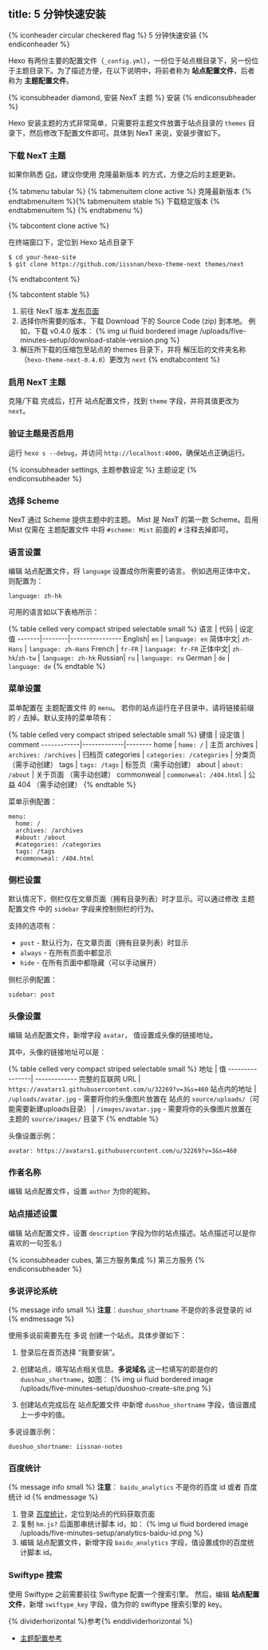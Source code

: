 title: 5 分钟快速安装
---

{% iconheader circular checkered flag %}
  5 分钟快速安装
{% endiconheader %}


Hexo 有两份主要的配置文件（`_config.yml`），一份位于站点根目录下，另一份位于主题目录下。为了描述方便，在以下说明中，将前者称为 **站点配置文件**，后者称为 **主题配置文件**。



{% iconsubheader diamond, 安装 NexT 主题 %}
  安装
{% endiconsubheader %}

Hexo 安装主题的方式非常简单，只需要将主题文件放置于站点目录的 `themes` 目录下，然后修改下配置文件即可。具体到 NexT 来说，安装步骤如下。

### 下载 NexT 主题

如果你熟悉 [Git](http://git-scm.com/)，建议你使用 克隆最新版本 的方式，方便之后的主题更新。

{% tabmenu tabular %}
  {% tabmenuitem clone active %} 克隆最新版本 {% endtabmenuitem %}{% tabmenuitem stable %} 下载稳定版本 {% endtabmenuitem %}
{% endtabmenu %}

{% tabcontent clone active %}

在终端窗口下，定位到 Hexo 站点目录下

    $ cd your-hexo-site
    $ git clone https://github.com/iissnan/hexo-theme-next themes/next
 
{% endtabcontent %}

{% tabcontent stable %}
1. 前往 NexT 版本 [发布页面](https://github.com/iissnan/hexo-theme-next/releases)
1. 选择你所需要的版本，下载 Download 下的 Source Code (zip) 到本地。
    例如，下载 v0.4.0 版本：
    {% img ui fluid bordered image /uploads/five-minutes-setup/download-stable-version.png %}
1. 解压所下载的压缩包至站点的 themes 目录下，并将 解压后的文件夹名称（`hexo-theme-next-0.4.0`）更改为 `next`
{% endtabcontent %}
  


### 启用 NexT 主题

克隆/下载 完成后，打开 站点配置文件，找到 `theme` 字段，并将其值更改为 `next`。


### 验证主题是否启用
 
运行 `hexo s --debug`，并访问 `http://localhost:4000`，确保站点正确运行。





{% iconsubheader settings, 主题参数设定 %}
  主题设定
{% endiconsubheader %}

### 选择 Scheme

NexT 通过 Scheme 提供主题中的主题。 Mist 是 NexT 的第一款 Scheme。启用 Mist 仅需在 主题配置文件 中将 `#scheme: Mist` 前面的 `#` 注释去掉即可。

### 语言设置

编辑 站点配置文件，将 `language` 设置成你所需要的语言。
例如选用正体中文，则配置为：

    language: zh-hk


可用的语言如以下表格所示：

{% table celled very compact striped selectable small %}
语言   |    代码 |       设定值
-------|--------|----------------
English| `en`      | `language: en`
简体中文| `zh-Hans` | `language: zh-Hans`
French | `fr-FR`   | `language: fr-FR`
正体中文| `zh-hk`/`zh-tw` | `language: zh-hk`
Russian| `ru`      | `language: ru`
German | `de`      | `language: de`
{% endtable %}




### 菜单设置

菜单配置在 主题配置文件 的 `menu`。 若你的站点运行在子目录中，请将链接前缀的 `/` 去掉。默认支持的菜单项有：

{% table celled very compact striped selectable small %}
键值         |  设定值     | comment
------------|-------------|--------
home        | `home: /`                  | 主页
archives    | `archives: /archives`      | 归档页
categories  | `categories: /categories`  | 分类页（需手动创建）
tags        | `tags: /tags`              | 标签页（需手动创建）
about       | `about: /about`            | 关于页面 （需手动创建）
commonweal  | `commonweal: /404.html`   | 公益 404 （需手动创建）
{% endtable %}

菜单示例配置：

    menu:
      home: /
      archives: /archives
      #about: /about
      #categories: /categories
      tags: /tags
      #commonweal: /404.html



### 侧栏设置

默认情况下，侧栏仅在文章页面（拥有目录列表）时才显示。可以通过修改 主题配置文件 中的 `sidebar` 字段来控制侧栏的行为。

支持的选项有：

- `post`    - 默认行为，在文章页面（拥有目录列表）时显示
- `always`  - 在所有页面中都显示
- `hide`    - 在所有页面中都隐藏（可以手动展开）


侧栏示例配置：

    sidebar: post

### 头像设置

编辑 站点配置文件，新增字段 `avatar`， 值设置成头像的链接地址。

其中，头像的链接地址可以是：

{% table celled very compact striped selectable small %}
地址 | 值
----------------| -------------
完整的互联网 URL | `https://avatars1.githubusercontent.com/u/32269?v=3&s=460`
站点内的地址     | `/uploads/avatar.jpg`  - 需要将你的头像图片放置在 站点的 `source/uploads/`（可能需要新建uploads目录）
 | `/images/avatar.jpg`   - 需要将你的头像图片放置在 主题的 `source/images/` 目录下 
{% endtable %}


头像设置示例： 

    avatar: https://avatars1.githubusercontent.com/u/32269?v=3&s=460


### 作者名称

编辑 站点配置文件，设置 `author` 为你的昵称。


### 站点描述设置

编辑 站点配置文件，设置 `description` 字段为你的站点描述。站点描述可以是你喜欢的一句签名:)





{% iconsubheader cubes, 第三方服务集成 %}
  第三方服务
{% endiconsubheader %}

### 多说评论系统

{% message info small %}
**注意**：`duoshuo_shortname` 不是你的多说登录的 id
{% endmessage %}

使用多说前需要先在 多说 创建一个站点。具体步骤如下：

1. 登录后在首页选择 “我要安装”。
1. 创建站点，填写站点相关信息。**多说域名** 这一栏填写的即是你的 `duoshuo_shortname`，如图：
    {% img ui fluid bordered image /uploads/five-minutes-setup/duoshuo-create-site.png %}

1. 创建站点完成后在 站点配置文件 中新增 `duoshuo_shortname` 字段，值设置成上一步中的值。

多说设置示例：

    duoshuo_shortname: iissnan-notes


### 百度统计

{% message info small %}
**注意**： `baidu_analytics` 不是你的百度 id 或者 百度统计 id
{% endmessage %}

1. 登录 [百度统计](http://tongji.baidu.com/)，定位到站点的代码获取页面
1. 复制 `hm.js?` 后面那串统计脚本 id，如：
    {% img ui fluid bordered image /uploads/five-minutes-setup/analytics-baidu-id.png %}
1. 编辑 站点配置文件，新增字段 `baidu_analytics` 字段，值设置成你的百度统计脚本 id。


### Swiftype 搜索

使用 Swiftype 之前需要前往 Swiftype 配置一个搜索引擎。
然后，编辑 **站点配置文件**，新增 `swiftype_key` 字段，值为你的 swiftype 搜索引擎的 key。


{% dividerhorizontal %}参考{% enddividerhorizontal %}

- [主题配置参考](https://github.com/iissnan/hexo-theme-next/wiki/%E4%B8%BB%E9%A2%98%E9%85%8D%E7%BD%AE%E5%8F%82%E8%80%83)